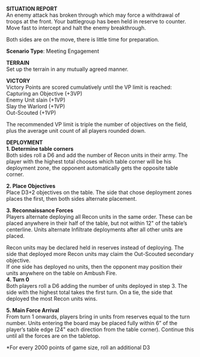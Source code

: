 **SITUATION REPORT**  
An enemy attack has broken through which may force a withdrawal of troops at the front. Your battlegroup has been held in reserve to counter. Move fast to intercept and halt the enemy breakthrough.

Both sides are on the move, there is little time for preparation.

**Scenario Type**: Meeting Engagement 

**TERRAIN**   
Set up the terrain in any mutually agreed manner.

**VICTORY**  
Victory Points are scored cumulatively until the VP limit is reached:  
Capturing an Objective (+3VP)  
Enemy Unit slain (+1VP)  
Slay the Warlord (+1VP)  
Out-Scouted (+1VP)

The recommended VP limit is triple the number of objectives on the field, plus the average unit count of all players rounded down.

**DEPLOYMENT**   
**1\. Determine table corners**  
Both sides roll a D6 and add the number of Recon units in their army. The player with the highest total chooses which table corner will be his deployment zone, the opponent automatically gets the opposite table corner. 

**2\. Place Objectives**  
Place D3+2 objectives on the table. The side that chose deployment zones places the first, then both sides alternate placement.

**3\. Reconnaissance Forces**  
Players alternate deploying all Recon units in the same order. These can be placed anywhere in their half of the table, but not within 12" of the table’s centerline. Units alternate Infiltrate deployments after all other units are placed.

Recon units may be declared held in reserves instead of deploying. The side that deployed more Recon units may claim the Out-Scouted secondary objective.  
If one side has deployed no units, then the opponent may position their units anywhere on the table on Ambush Fire.   
**4\. Turn 0**  
Both players roll a D6 adding the number of units deployed in step 3\. The side with the highest total takes the first turn. On a tie, the side that deployed the most Recon units wins.

**5\. Main Force Arrival**  
From turn 1 onwards, players bring in units from reserves equal to the turn number. Units entering the board may be placed fully within 6” of the player’s table edge (24" each direction from the table corner). Continue this until all the forces are on the tabletop.

\*For every 2000 points of game size, roll an additional D3
